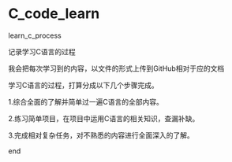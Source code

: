 # C_code_learn
learn_c_process

记录学习C语言的过程

我会把每次学习到的内容，以文件的形式上传到GitHub相对于应的文档

学习C语言的过程，打算分成以下几个步骤完成。

1.综合全面的了解并简单过一遍C语言的全部内容。

2.练习简单项目，在项目中运用C语言的相关知识，查漏补缺。

3.完成相对复杂任务，对不熟悉的内容进行全面深入的了解。

end
